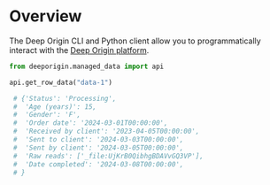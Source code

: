 # Overview

The Deep Origin CLI and Python client allow you to programmatically
interact with the [Deep Origin platform](https://os.deeporigin.io/).

```python
from deeporigin.managed_data import api

api.get_row_data("data-1")

 # {'Status': 'Processing',
 #  'Age (years)': 15,
 #  'Gender': 'F',
 #  'Order date': '2024-03-01T00:00:00',
 #  'Received by client': '2023-04-05T00:00:00',
 #  'Sent to client': '2024-03-03T00:00:00',
 #  'Sent by client': '2024-03-05T00:00:00',
 #  'Raw reads': ['_file:UjKrB0QibhgBDAVvGQ3VP'],
 #  'Date completed': '2024-03-08T00:00:00',
 # }
```
